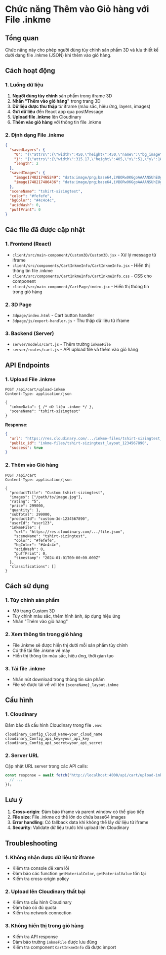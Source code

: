 # Chức năng Thêm vào Giỏ hàng với File .inkme

## Tổng quan

Chức năng này cho phép người dùng tùy chỉnh sản phẩm 3D và lưu thiết kế dưới dạng file .inkme (JSON) khi thêm vào giỏ hàng.

## Cách hoạt động

### 1. Luồng dữ liệu

1. **Người dùng tùy chỉnh** sản phẩm trong iframe 3D
2. **Nhấn "Thêm vào giỏ hàng"** trong trang 3D
3. **Dữ liệu được thu thập** từ iframe (màu sắc, hiệu ứng, layers, images)
4. **Gửi dữ liệu** đến React app qua postMessage
5. **Upload file .inkme** lên Cloudinary
6. **Thêm vào giỏ hàng** với thông tin file .inkme

### 2. Định dạng File .inkme

```json
{
  "savedLayers": {
    "0": "{\"attrs\":{\"width\":450,\"height\":450,\"name\":\"bg_image\",\"listening\":false},\"className\":\"Image\"}",
    "1": "{\"attrs\":{\"width\":315.17,\"height\":405,\"x\":51,\"y\":185.87,\"name\":\"image1748217465249\",\"draggable\":true,\"scaleX\":0.37,\"scaleY\":0.37},\"className\":\"Image\"}",
    "length": 2
  },
  "savedImages": {
    "image1748217465249": "data:image/png;base64,iVBORw0KGgoAAAANSUhEUgAABAsAAAUyCAYAAABoOH1mAAAACXBIWXMAAA7EAAAOxAGVKw4bAAADbGlUWHRYTUw6Y29tLmFkb2JlLnhtcAAAAAAAPD94cGFja2V0IGJlZ2luPSfvu78nI",
    "image1748217486436": "data:image/png;base64,iVBORw0KGgoAAAANSUhEUgAABFMAAAWGCAYA"
  },
  "sceneName": "tshirt-sizingtest",
  "color": "#fefefe",
  "bgColor": "#4c4c4c",
  "acidWash": 0,
  "puffPrint": 0
}
```

## Các file đã được cập nhật

### 1. Frontend (React)

- `client/src/main-component/Custom3D/Custom3D.jsx` - Xử lý message từ iframe
- `client/src/components/CartInkmeInfo/CartInkmeInfo.jsx` - Hiển thị thông tin file .inkme
- `client/src/components/CartInkmeInfo/CartInkmeInfo.css` - CSS cho component
- `client/src/main-component/CartPage/index.jsx` - Hiển thị thông tin trong giỏ hàng

### 2. 3D Page

- `3dpage/index.html` - Cart button handler
- `3dpage/js/export-handler.js` - Thu thập dữ liệu từ iframe

### 3. Backend (Server)

- `server/models/cart.js` - Thêm trường `inkmeFile`
- `server/routes/cart.js` - API upload file và thêm vào giỏ hàng

## API Endpoints

### 1. Upload File .inkme

```
POST /api/cart/upload-inkme
Content-Type: application/json

{
  "inkmeData": { /* dữ liệu .inkme */ },
  "sceneName": "tshirt-sizingtest"
}
```

**Response:**

```json
{
  "url": "https://res.cloudinary.com/.../inkme-files/tshirt-sizingtest_layout_1234567890.json",
  "public_id": "inkme-files/tshirt-sizingtest_layout_1234567890",
  "success": true
}
```

### 2. Thêm vào Giỏ hàng

```
POST /api/cart
Content-Type: application/json

{
  "productTitle": "Custom tshirt-sizingtest",
  "images": ["/path/to/image.jpg"],
  "rating": "5",
  "price": 299000,
  "quantity": 1,
  "subTotal": 299000,
  "productId": "custom-3d-1234567890",
  "userId": "user123",
  "inkmeFile": {
    "url": "https://res.cloudinary.com/.../file.json",
    "sceneName": "tshirt-sizingtest",
    "color": "#fefefe",
    "bgColor": "#4c4c4c",
    "acidWash": 0,
    "puffPrint": 0,
    "timestamp": "2024-01-01T00:00:00.000Z"
  },
  "classifications": []
}
```

## Cách sử dụng

### 1. Tùy chỉnh sản phẩm

- Mở trang Custom 3D
- Tùy chỉnh màu sắc, thêm hình ảnh, áp dụng hiệu ứng
- Nhấn "Thêm vào giỏ hàng"

### 2. Xem thông tin trong giỏ hàng

- File .inkme sẽ được hiển thị dưới mỗi sản phẩm tùy chỉnh
- Có thể tải file .inkme về máy
- Hiển thị thông tin màu sắc, hiệu ứng, thời gian tạo

### 3. Tải file .inkme

- Nhấn nút download trong thông tin sản phẩm
- File sẽ được tải về với tên `{sceneName}_layout.inkme`

## Cấu hình

### 1. Cloudinary

Đảm bảo đã cấu hình Cloudinary trong file `.env`:

```
cloudinary_Config_Cloud_Name=your_cloud_name
cloudinary_Config_api_key=your_api_key
cloudinary_Config_api_secret=your_api_secret
```

### 2. Server URL

Cập nhật URL server trong các API calls:

```javascript
const response = await fetch("http://localhost:4000/api/cart/upload-inkme", {
  // ...
});
```

## Lưu ý

1. **Cross-origin**: Đảm bảo iframe và parent window có thể giao tiếp
2. **File size**: File .inkme có thể lớn do chứa base64 images
3. **Error handling**: Có fallback data khi không thể lấy dữ liệu từ iframe
4. **Security**: Validate dữ liệu trước khi upload lên Cloudinary

## Troubleshooting

### 1. Không nhận được dữ liệu từ iframe

- Kiểm tra console để xem lỗi
- Đảm bảo các function `getMaterialColor`, `getMaterialValue` tồn tại
- Kiểm tra cross-origin policy

### 2. Upload lên Cloudinary thất bại

- Kiểm tra cấu hình Cloudinary
- Đảm bảo có đủ quota
- Kiểm tra network connection

### 3. Không hiển thị trong giỏ hàng

- Kiểm tra API response
- Đảm bảo trường `inkmeFile` được lưu đúng
- Kiểm tra component `CartInkmeInfo` đã được import
